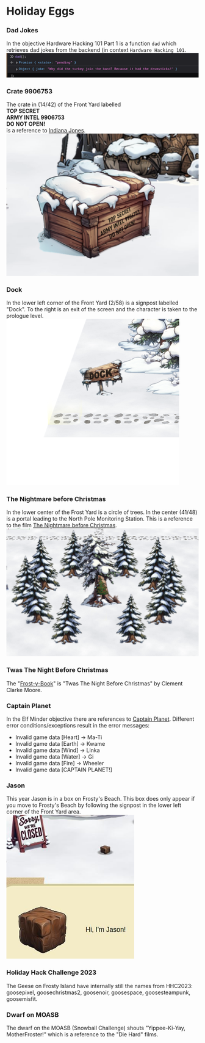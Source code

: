 
# Holiday Eggs

### Dad Jokes
In the objective Hardware Hacking 101 Part 1 is a function `dad` which retrieves dad jokes from the backend (in context `Hardware Hacking 101`.   
![dad jokes](images/dad-jokes.png)

### Crate 9906753
The crate in (14/42) of the Front Yard labelled   
**TOP SECRET**  
**ARMY INTEL 9906753**  
**DO NOT OPEN!**  
is a reference to [Indiana Jones](https://indianajones.fandom.com/wiki/9906753).   
![Crate 9906753](images/crate-9906753.png)

### Dock
In the lower left corner of the Front Yard (2/58) is a signpost labelled "Dock". To the right is an exit of the screen and the character is taken to the prologue level.   
![Dock](images/dock.png)

### The Nightmare before Christmas
In the lower center of the Frost Yard is a circle of trees. In the center (41/48) is a portal leading to the North Pole Monitoring Station.
This is a reference to the film [The Nightmare before Christmas](https://en.wikipedia.org/wiki/The_Nightmare_Before_Christmas).   
![Circle of Trees](images/circle-of-trees.png)

### Twas The Night Before Christmas
The "[Frost-y-Book](https://frost-y-book.com/)" is "Twas The Night Before Christmas" by Clement Clarke Moore.

### Captain Planet
In the Elf Minder objective there are references to [Captain Planet](https://en.wikipedia.org/wiki/Captain_Planet_and_the_Planeteers). Different error conditions/exceptions result in the error messages:
 - Invalid game data [Heart] → Ma-Ti
 - Invalid game data [Earth] → Kwame
 - Invalid game data [Wind] → Linka
 - Invalid game data [Water] → Gi
 - Invalid game data [Fire] → Wheeler
 - Invalid game data [CAPTAIN PLANET!]
        
### Jason
This year Jason is in a box on Frosty's Beach. This box does only appear if you move to Frosty's Beach by following the signpost in the lower left corner of the Front Yard area.   
![Jason](images/jason.jpg)

### Holiday Hack Challenge 2023
The Geese on Frosty Island have internally still the names from HHC2023: goosepixel, goosechristmas2, goosenoir, goosespace, goosesteampunk, goosemisfit.

### Dwarf on MOASB
The dwarf on the MOASB (Snowball Challenge) shouts "Yippee-Ki-Yay, MotherFroster!" which is a reference to the "Die Hard" films.
<!--stackedit_data:
eyJoaXN0b3J5IjpbLTE5OTM3NzI0NjZdfQ==
-->